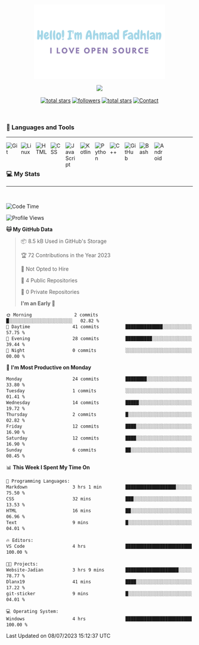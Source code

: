 <p align="center"><a href="https://github.com/dlanx19"><img height=200px alt="Hello, I'm Ahmad Fadhlan. I Love Open Source" src="img/banner.png" /></a></p>

<p align="center">
  <!-- Typing SVG by DenverCoder1 - https://github.com/DenverCoder1/readme-typing-svg -->
  <a href="https://github.com/DenverCoder1/readme-typing-svg">
    <img src="https://readme-typing-svg.demolab.com/?lines=Back-end%20web%20and%20app%20developer;Newbie%20Programmers;Always%20learning%20new%20things&font=Fira%20Code&center=true&width=440&height=45&color=ABC4AA&Center=true&pause=1000&size=22" /></a>
</p>

<p align="center">
  <a href="https://github.com/Choexo-Dev?tab=repositories&sort=stargazers">
    <img alt="total stars" title="Total stars on GitHub" src="https://custom-icon-badges.demolab.com/github/stars/Choexo-Dev?color=55960c&style=for-the-badge&labelColor=488207&logo=star"/></a>
  <a href="https://github.com/Choexo-Dev?tab=followers">
    <img alt="followers" title="Follow me on Github" src="https://custom-icon-badges.demolab.com/github/followers/Choexo-Dev?color=236ad3&labelColor=1155ba&style=for-the-badge&logo=person-add&label=Follow&logoColor=white"/></a>
  <a href="https://www.reddit.com/user/Choexo_Dev">
    <img alt="total stars" title="Total stars on GitHub" src="https://img.shields.io/badge/Reddit-FF4500?style=for-the-badge&logo=reddit&logoColor=white"/></a>
  <a href="https://t.me/choexo_dev">
    <img alt="Contact" title="Contact me on Telegram" src="https://img.shields.io/badge/Telegram-2CA5E0?style=for-the-badge&logo=telegram&logoColor=white"/></a>
</p>
<br>

### 🧰 Languages and Tools

---

<img align="left" alt="Git" width="30px" style="padding-right:10px;" src="https://cdn.jsdelivr.net/gh/devicons/devicon/icons/git/git-original.svg" />
<img align="left" alt="Linux" width="30px" style="padding-right:10px;" src="https://cdn.jsdelivr.net/gh/devicons/devicon/icons/linux/linux-original.svg" />
<img align="left" alt="HTML" width="30px" style="padding-right:10px;" src="https://cdn.jsdelivr.net/gh/devicons/devicon/icons/html5/html5-plain.svg" />
<img align="left" alt="CSS" width="30px" style="padding-right:10px;" src="https://cdn.jsdelivr.net/gh/devicons/devicon/icons/css3/css3-plain.svg" />
<img align="left" alt="JavaScript" width="30px" style="padding-right:10px;" src="https://cdn.jsdelivr.net/gh/devicons/devicon/icons/javascript/javascript-plain.svg" />
<img align="left" alt="Kotlin" width="30px" style="padding-right:10px;" src="https://cdn.jsdelivr.net/gh/devicons/devicon/icons/kotlin/kotlin-original.svg" />
<img align="left" alt="Python" width="30px" style="padding-right:10px;" src="https://cdn.jsdelivr.net/gh/devicons/devicon/icons/python/python-plain.svg" />
<img align="left" alt="C++" width="30px" style="padding-right:10px;" src="https://cdn.jsdelivr.net/gh/devicons/devicon/icons/cplusplus/cplusplus-line.svg" />
<img align="left" alt="GitHub" width="30px" style="padding-right:10px;" src="https://cdn.jsdelivr.net/gh/devicons/devicon/icons/github/github-original.svg" />
<img align="left" alt="Bash" width="30px" style="padding-right:10px;" src="https://cdn.jsdelivr.net/gh/devicons/devicon/icons/bash/bash-original.svg" />
<img align="left" alt="Android" width="30px" style="padding-right:10px;" src="https://cdn.jsdelivr.net/gh/devicons/devicon/icons/android/android-plain.svg" />
<br>
<br>
<br>

### 💻 My Stats

---

<br>

<!--START_SECTION:waka-->

![Code Time](http://img.shields.io/badge/Code%20Time-38%20hrs%2023%20mins-blue)

![Profile Views](http://img.shields.io/badge/Profile%20Views-48-blue)

**🐱 My GitHub Data**

> 📦 8.5 kB Used in GitHub's Storage
>
> 🏆 72 Contributions in the Year 2023
>
> 🚫 Not Opted to Hire
>
> 📜 4 Public Repositories
>
> 🔑 0 Private Repositories
>
> **I'm an Early 🐤**

```text
🌞 Morning                2 commits           █░░░░░░░░░░░░░░░░░░░░░░░░   02.82 %
🌆 Daytime                41 commits          ██████████████░░░░░░░░░░░   57.75 %
🌃 Evening                28 commits          ██████████░░░░░░░░░░░░░░░   39.44 %
🌙 Night                  0 commits           ░░░░░░░░░░░░░░░░░░░░░░░░░   00.00 %
```

📅 **I'm Most Productive on Monday**

```text
Monday                   24 commits          ████████░░░░░░░░░░░░░░░░░   33.80 %
Tuesday                  1 commits           ░░░░░░░░░░░░░░░░░░░░░░░░░   01.41 %
Wednesday                14 commits          █████░░░░░░░░░░░░░░░░░░░░   19.72 %
Thursday                 2 commits           █░░░░░░░░░░░░░░░░░░░░░░░░   02.82 %
Friday                   12 commits          ████░░░░░░░░░░░░░░░░░░░░░   16.90 %
Saturday                 12 commits          ████░░░░░░░░░░░░░░░░░░░░░   16.90 %
Sunday                   6 commits           ██░░░░░░░░░░░░░░░░░░░░░░░   08.45 %
```

📊 **This Week I Spent My Time On**

```text
💬 Programming Languages:
Markdown                 3 hrs 1 min         ███████████████████░░░░░░   75.50 %
CSS                      32 mins             ███░░░░░░░░░░░░░░░░░░░░░░   13.53 %
HTML                     16 mins             ██░░░░░░░░░░░░░░░░░░░░░░░   06.96 %
Text                     9 mins              █░░░░░░░░░░░░░░░░░░░░░░░░   04.01 %

🔥 Editors:
VS Code                  4 hrs               █████████████████████████   100.00 %

🐱‍💻 Projects:
Website-Jadian           3 hrs 9 mins        ████████████████████░░░░░   78.77 %
Dlanx19                  41 mins             ████░░░░░░░░░░░░░░░░░░░░░   17.22 %
git-sticker              9 mins              █░░░░░░░░░░░░░░░░░░░░░░░░   04.01 %

💻 Operating System:
Windows                  4 hrs               █████████████████████████   100.00 %
```

Last Updated on 08/07/2023 15:12:37 UTC

<!--END_SECTION:waka-->
